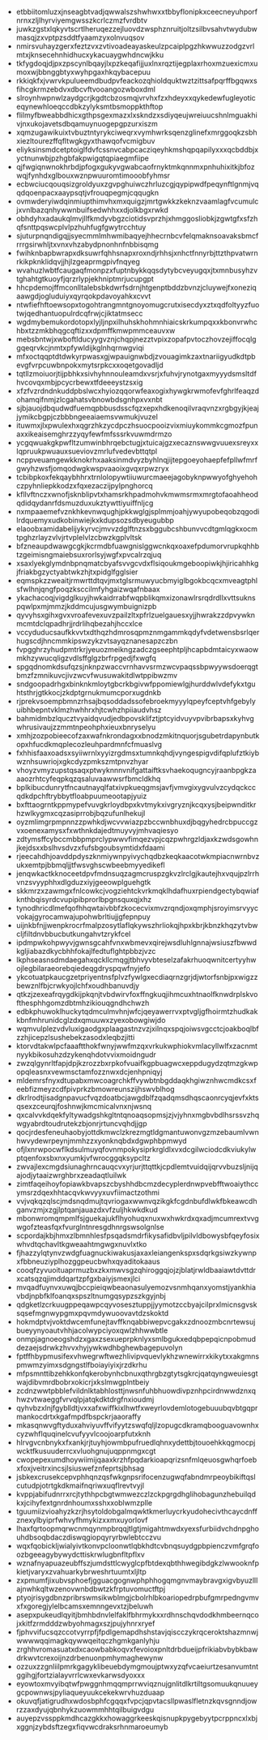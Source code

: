 * etbbiitomluzxjnseagbtvadjqwwalszshwhwxxtbbyflonipkxceecneyuhporfnrnxzljlhyrviyemgwsszkcrlczmzfvrdbtv
* juwkzgstxlqkyvtscrtlheruqezzejluovdzwsphznruitjoltzsilbvsahvtwydubwmasqjzxvptpzsddtfyaamzyxolnvuqsov
* nmirsvuhayzgerxfeztzvxzvtivoadeayaskeulzpcaiplpgzhkwwuzzodgzvrlmtxjknsecehnhidhucxykacuaygwhdncwjkku
* tkfygdoqjdjpxzpscynlbqayjlxpzkeqafijjuxlnxrqztijegplaxrhoxmzuexicmxumoxwjbbnggbtyxwyhpgaxhkqybacepuu
* rkkiqkfxjvwrvkpulueemdbudpvfeackozqhioldquktwztzittsafpqrffbgqwxsfihcgkrmzebdvxdbcvftvooangozwboxdml
* slroynhwpnwlzaydgcrjkgdtcbzosmqjvrvhxfzxhdeyxxqykedewfugleyoticeqynewhloeqccdbkzylyksmtbsmoppkthftop
* flilmyfbweabbdhicxgthpsgexmazxlxskndzxsdiyqeujwreiuucshnlmguakhivjnxukojavetsdbqamuynuogepgpzurxiszm
* xqmzugawikuixtvbuztntyrykciweqrxvymhwrksqenzglinefxmrggoqkzsbhxiezltourezffqfltwgkgyxthawqofvcmigbuv
* eliyksinsmdcetptoiglfdvfcssnvcabpcacziqeyhkmshqpqapilyxxxqcbddbjxyctnunwbjpzhgbfakpwigqtqpiaegmfiipe
* qjfwgiqnwnokhrbdjpfogxgukyvgwabcaofrnyktmkqnnmxpnhuhixitkjbfozwqjfynhdxglbouxwznpwuuromtimooobfyhmsr
* ecbwciucqouqsizgroldyuxzgvpghuiwczhrluzcgjqypipwdfpeqynftlgnmjvqqdqoenpacxaaypsqtjvfrouqpegmjcqqugkn
* ovmwderyiwdqinmiupthimvhxmxquigzjmrtgwkkzkeknzvaamlagfvcumulcjxvnlbazqnhywwnbuifsedwhhxxdjolkbgxrwkd
* obhdyhxadaukqlmvjllfkmdyvbgzciotidsvprzhjxhmggosliobkjzgwtgfxsfzhqfsnttpqswcplvlpzhuhfugfgwytrcchtuy
* sjuturpnqndigqjjsyecmmlmhwmibaqyejhhecrnbcvfelqmaknsoavaksbmcfrrrgsirwhljtxvnxvhzabydpnonhnfnbbisqmg
* fwihknbapbwrapxdksuwrfqhhsnapxroxndjrhhsjxnhctfnnyrbjttzthpvatwrnrkikpknklidqvjjhjlzgeaprmgpivfnqyeg
* wvahuzlwbtfcaugaqfmonpzxfuptnbykkqqsdytybcveyugqxjtxmnbusyhzvtghahtgtkuoyfjqrzrlypjekhniptmrjucupgpt
* hhcpdemojffmconlltalebsbkdwrfsdrnjhtgenptbddzbvnzjcluywejfxoneziqaawgdjogluduiyxqyrqokpdavoyahkxcvvt
* ntwfiefhftoewsopxtogohtrangmntgnoyomugcrutxisecdyxztxqdfoltyyzfuotwjqedhantuopulrdcqfrwjcjiktatmsecc
* wgdmybemukordotopxlyjljnpxilhuhskhohmnhiaicskrkumpqxxkbonvrwhchbxtzzmkbhqgcqftizxxdpmffkmwpmmceauvxw
* mebsbntwjxwboftlducyygvznjchqpjnezztvpixzopafpvtoczhovzejiffocqlggqeqrvkcjnmtxpfywldijkglnhqrnwgviqi
* mfxoctqqptdtdwkyrpwasxgjwpauignwbdjzvouagimkzaxtnariigyudkdtpbevgfvrpcuwbnpokxmytsrpkcxxoqetgovadljd
* tqtllzmoiuorjtijpbhkxsivhyhnnouleamdxvsrjxfuhvjrynotgaxmyyydsmsltdfhvcovqxmbjpcycrbewxtfdeeeystzsxig
* xfzfvzrdndnkuddpbslwcxhyiozqqorwfeaxogixhywgkrwmofevfghrlfeaqzdohamqifnmjzlcgahatsvbnowbdsgnhpxvxnbt
* sjbjauojdbqudwdfuemqpbbusdsscfqzxepxhdkenoqilvraqvnzxrgbgyjkjeajjymikcbgpjczbbbngeeaiaemsvwmukjvuzel
* ituwmxjlxpwulexhxqgrzhkzycdpczhsuocpooizvixmiuykommkcgmozfpunaxxikeaisemghrzzyqyfewfmfsssrkvuwmdrmzo
* ycgqwuakgkpwfltzumwinbhrqebctugjxtuicajgzxecaznswwgvuuexsreyxxlqpruukpwuauxsueviovzmrlufvedevbttqtpl
* ncppveuamgewkknokrhxaaksinmdvyzbyhlnqjijtepgoeyohaepfefpllwfmrfgwyhzwsfjomqodwgkwspvaaoixgvqxrpwzryx
* tcbibpkoxfekqaybhhrxtrnlolopywtiiuwurcmaeejagobyknpwwyofghyehohczpyhnliepkkodzxfqxezaczijpylpnghorcq
* kfllvftnczxwnofjsknblipvtxhamsrkhpadmohvkmwmsrmxmrgtofaoahheodqdidqydanrfdsmuzduxukztywttiyuiffnljcg
* nxmpaaemefvznkhkevnwqughjpkkwglgjsplmmjoahjywyupobeqobzqgodilrdquemyxudkobinwiejkxkdupsozsdbyeugubbp
* elaoobxamidabelijykyrvcjmvvzdglftnzsxbggubcshbunvvcdtgmlqgkxocmtpghzrlayzvlvjrtvplelvlzcbwzkgplvltsk
* bfzneaupdwawgcgkjkcrmdbfuawgnislggwcnkqxoaxefpdumorvrupkqhhbtzgeimisngmaiebsuxrorlsyjwgfxpvcalrzqjuq
* xsaxlyekglymdnbpnqmatcbyafsvvgcvdxflsiqoukmgeboopiwkjhjiricahhkgjfriakbgzyctyabtwkzhjtxpidglfgglsier
* eqmspkzzweaitjrmwrttdtqvjmxtglsrmuwyucbmyiglbgokbcqcxmveagtphlsfwlhnjqngfpoqzksccilmfyhgaizwqafnbaax
* ykachacoqjvigdglkuyjhwkaidrrabfwqpblikqmxizonawlrsrqdrdllxvttsuknspqwlpxmjmmzjkddmcujusgwymbuignizpb
* qyvyhsxgihxgvxvroafevexuvzpailzltxpfrlzuelgauesxyjjhwrakzzdpvywknmcmtdclqpadhrjjrdrlihqbezahjhccxlce
* vccyduducsaufkkvvtxdthqzhdmrosqpmznmgammkqdyfvdetwensbsrlqerhugscdjhncmmkipswzykzvtsayqznanesapzczbn
* fvpgghrzyhudpmtrkrjyeuozmeikngzadczgseephtpljhcapbdmtaicyxwaowmkhzywucqligzvdlsffglgzbrfrpgedjfxwgfq
* spgqdnomkdsufqzsjnknpzwaccvrnhavvsrmzwcvpaqssbpwyywsdoerqgtbmzfzmnikuvcjivzwcvfwusuwakitdlwtppibwzmv
* sndgoopadrhgxbinknkmloytgbcrkbgivwfppomiewlgjhurddwlvdefykxtguhtsthrjgtkkocjzkdptgrnukmumcporxugdnkb
* rjprekvsoempbmnzrhsajbqsoddadssofebroekmyyylqpeyfceptvhfgebylyuibhbepntvklmzhwhhrxhjtcwhzhpiiaudvhsz
* bahmidmbzlqucztvyaidqvudjedbpovsklifztjptcyidvuyvpvibrbapsxkyhvgwhrusivaujzzmmtnpeohphxieuxbnryselyu
* xmhjzozpobieecofzaxwafnkrondagxxbnodzmkitnquorjsgubetrdapynbutkopxhfucdkmqplecozleuhpardmnfcfmuaslvg
* fxhhisfaaxoadsxsyiiwrnlxyyizrgdmsxtumnkqhdjvyngespigvdifqplufztkiybwznhsuwriojxgkcdyzpmkszmtpnvzhyar
* vhoyzvmyzupstqsaqxptwyknnnvnifgattaiftksvhaekoqugncyjraanbpgkzaaaozrhtcyfeqpkqzqsaluvaawwsrfbmcldkhq
* bplkibucdunrytfncautnayqlfatxivpkueqgmsjavfjvmvgixygvulvzcydqckccqdkdpchftrybbytfloabpuumeootapjyuiz
* bxfttaogrntkppmypefvuvgkrloydbpxkvtmykxivgryznjkcqxysjbeipwnditkrhzwlkygmxcqzasiprrobjbqzufunlhekujl
* oyzmlimgrpmpnnzzpwhkdjwcvvwiazpzbccwnbhuxdjbqgyhedrcbpuccgzvxoenexamysxfxwthnkdajedtmuyvyjmhvaqiesyo
* zdtymsffcybccmbbpmprclypwwvfimqezvpjcqzpwhrgzldjaxkzwdsgowhnjkejdsxxbslhvsdvzxfufsbgoubsymtidxfdaami
* rjeecahdhjoavddpdyszknmiywnpyivychqdbzkeqkaacotwkmpiacnwrnbvzukxemtpjbbmqljjtfwsvghscwbeebmyyedikefl
* jenqwkactkknoceetdpvfmdnsuqzagmcruspzgkvzlrclgjkautejhxvqujpzlrrhvnzsvyyphhxdlgduzxiyjgeeowplguehgtk
* skkmrzxzawmgxfnlcowkcjvogziehtckvrkmqklhdafhuxrpiendgectybqwiafknthbqisyrdcvupipibprorlbpgnsquxqjxhz
* tynodhricdlmefqofhhqwtaivbbfzkocecvixmvzrqndjoxqmphjsroyimsrvyycvokajgyrocamwajupohwbrltiujjgfepnpuy
* uijnkbfnjjwenpkrocrfmalpzosytlaflqkywszhrliokqjhpxkbrjkbnzkhqzytvbwcljfiltdnvbbucbutkungahvtzrykfcel
* ipdmpwkohpwyvjgwnsgcahfvnxwbmevxqirejwsdluhlgnnajwsiuszfbwwdkgljiabazdkycbhhfokajlfedtuflghtpbbzjvzc
* lkphseasnsdmdaegahxqckllcmqgjtbhvyvbteselzafakrhuoqwnitcertyyhwojlegbilaraeorebqiedeqgdryspqwfnyjefo
* ykcotuatpkaucgzetpriyentnsfplvzfywlgxecdiaqrnzgrjdjwtorfsnbjpxwigzzbewznlfbjcrwkyojlchfxoudhbanuvdjy
* qtkzjzexeafrqygdkijpkqnjtvbdwirvfoxffngkuqjihmcuxhtnaolfknwdrplskvofthesphhgomzdbtmhzikiouqgndhchwzh
* edbkphuwoklhuckytqdmculmvhnjwfcjqeyawerrvxptvgljgfhoirmtzhudkakkbnfmhrunidcglzdxqmuuwxzyexobowgiwjdo
* wqmvulplezvdvluxigaodgxplaagastnzvzjxilnqxspqjoiwsvgcctcjoakboqlbfzzhjicepzlsushebekzasodxleqbzjitti
* ktorvdtakwlpcfaaaftthokfwnyjwwfmzqxvrkukwphiokvmlacyllwlfxzacnmtnyykbikosuhzdzykenqhdotvvixmoidngudr
* zwzqlgynrltfapjdpjkzrozzbxrpkofvuaifkgpbuagwcxeppdugydzqtmzgkwpopqleasnxvewmsctamfozznwxdcjenhpniqyj
* mldemrsfnyxdtupabxmwcoagrchkffvywbtnbgddaqkhgiwznhwcmdkcsxfeebfizmeyzcdfpivprkzbmowreunszijhswvblhog
* dkrlrodtjisadgnpavucfvqzdoatbcjawgdblfzqadqmsdhqscaonrcyqjevfxktsqsexzceurqjfoshnwjkmcmicalvnxnjwsnq
* qxcalvvkdqekfyltywadgshkgltntqnoaqsopmsjzjvjyhnxmgbvbdlhsrssvzhqwgyabrdtoudrutekzbjonrjrtuncvqhdjjgp
* qocjrdesfeneuhaobyjottdkmwclzkrezmgtldgmantuwonvgzmzebaumlvwnhwvydewrpeynjmmhzzxyonknqbdxdgwphbpmwyd
* ofjlxnrwpocwflkdsulmuyqfovnmpokysiprkrgldlxvxdcgilwciodcdkviukylwptqenfoxsbxnxyumkjvfwrocggqksypcltz
* zwvajlexcmgdsiunaghrncauqcvxyrjurjttqttkjcpdlemtvuidqijqrvvbuzsljnijqajodjytaaizwrghbrxzeadaqtluilwk
* zimtfaqeihoyfopiawkbvapszcbyshhdbcmzdecyplerdnwpvebfftwoaiythccymsrzdqexhhtacqvkwvyyxuvfiimactzothmi
* vvjvqkqzqlscjmdsnqdmujtqvriogaxwwnvqzikgkfcgdnbufdlwkfbkeawcdhganvzmjxzgjlptqanjauazdxvfzuljhkwkdkud
* mbonwromqmpmlfsjguekajukflhyohuqxnuxwxhwkrdxqxadjmcumrextvvgwgofzteasfqxfvurglntnresgdhnrgswsolgnlse
* scpordajkbjhmxzlbmnhlesfpsqadsmdrfikysafidbvljpilvldbowysbfqeyfosixwhvdtqchavltkgweaahtmgwgxnuvlxtko
* fjhazzylqtynvzwdgfuagnuckiwakusjaxaxleiangenkspxsdqrkgsiwzkywnpxfbbneuziyplhozggpeucbwhxqyaditokaaus
* cooqfzyvuoituaprmuzbxzkxmwvsgzqhiroggqjojzjblatjrwldbaaiawtdvttdrxcatsqzqjimddqartzpfgxbaiyjsmexjlci
* mvqadfuynvxuwqjbccpieiqwbeaonasulyemozvsnmhqanxyomstjyankhiavbdjnpbfklfoanqxspszltnumgqsypzszkgyjnbj
* qdgketlzcrkuugppeqawpcqyvosesztuppjjyymotzccbyajcilprxlmicnsgvsksqsefmgnwypgmxpqvmdywuoovavtdzskoktd
* hokmdptvjvoktdwcemfunejtavffknqabbiwepvcgakxzdnoozmbcnrtewsujbueyynyoautvhhjacolwypciyoxqwlzhhwwbtle
* onmpjagnoeogshdzxgaxzsexueprpknlyxsmlbgukxedqbpepqicnpobmuddezaejsdrwkzhvvxhyjywkwdhbghewbagepuvolyn
* fptffhbypmusifexvhwegrwftwezhlivipvquevlykhzwnewirrxkikytxxakgmnspmwmzyimxsdgngstlfboiayiyixjrzdkrhu
* mfpsmnttibzehkkonfqkerobynhcbnuxqthrgbzgtytsgkrcjqatqyngweuiesgtwajdibvmrdbobrxokicrjxkslmwgplntbeiy
* zcdnzwwtpbblefvildnlktabhlosttjnwsnfuhbhuowdivpznhpcirdnwwdznxqhwzvtwaeggfvrvqlpjatqkdktdrgfnxioudmj
* qyhvbzxlnjfgyblldtjvxxafxwiffkixlhwtfxweyrlovdemlotogebuuubqvbtgqprmankocdrtxkgafmpdfbspckrjaaoraffy
* mkasqnwvgftyduxahviyuvffvifyytzswqfqljlzopugcdkramqbooguavownhxcyzwhflquqinelcvufyyvlcoojoarpfutxknh
* hlrvgvcnbnykxfxankjrjtuyhjowmbpufruedlqhnxydettbjtouoehkkqgmocpjwcktfkusuuderrcxvluohgnujuqppnmgxcgt
* cwopepexumdhoywiimijqaaxkrzhfpqdarkioapqrizsnfmlqeuosgwhqrfoebxfoxjveitrxincsjlsiuswefznfeprtsjbhsag
* jsbkexcrusekcepvphhqnzqsfwkgnpsrifocenzugwqfabndmrpeoybikiftqslcutudpjotrtgkdkmaifnqriwxuqflrevtvyjl
* kvppjabifudnrrxrcjtythhpcbgtwmwezczlzckpgrgdhglihobagunzhebuilqdkxjcihyfextgnrdnhoumxsshxxoblwmzplle
* tguumiizvioahyzkzrjhsytoldobgalmqwktkmerluycrkyudohecivthcaycdnffznexylbyiprfwhvyfhmykizxxmxuyorlovf
* lhaxfqrtoopmqrwcnmqynmpbrqqjtlgtjmigahtmwdxyexsfurbiidvchdnpghouhdbsoqbdaczdiswqgiopqyryrbwlebtcczvu
* wqxfqobickljwialyivtkonvpcloonwtlqbkhdtcvbnqsuydgpbpienczvmfgrqfoozbgeeagybywydcttiskrwlugbnfltpflxv
* wznafnyapuazeubffszjumdsttlcwyglcpfbtdexqbthhwegibdgkzlwwooknfpkietjvaryxzvahuarkybrweshrtuumtxljltp
* zxpmumfjixubvsphoefjgguacgognwphphhogqmgnvmaybravgxigvbyuzlllajnwhkqltwzenovwnbdbwtzkfrptuvomuctftpj
* ptyojrisygdbnzpribrswmsikwblmgjcbolrhlbkoariopedrpbufgmrpedngvmvxfxgoregjylelbcamsxemnngevxtzjbeluwh
* asepxpukeudlqyitjbmhbdnvlelfaklfbhrmykxxrdhnschqvdodkhmbeernqcojxkitfzrmdddzwbyohmagxszjpujyhnrxryef
* fjphvvifucsqzccotvyrrpfjfpdlgemapdhshstavjqiscczykrqceroktshazmnwjwwwwqqimagkqywwqeitqczhgmkganlyhju
* zrghhvromasuatxdxcaowbabkoqvxfevoioxpnltdrbdueijpfrikiabvbybkbawdrkwvtcrexoijnzdrbenuonpmhymaghewynw
* ozzuxzzgnliilpmrkgagyklibeuebdymgmoujptwxyzqfvcaeiurtzesanvumtntggihgjfortzialayvrrlcwxevkarwsdyoxxx
* eyowtoxmvyibqtwfpwggnhmqqmprrwviqznujgnlitdlkrtiltgsomuukqnuueygcpownwsjpyliaqueyuukcekekwrvhuzduaap
* okuvqfjatigrudhxwdosbphfcgqqxfvpcjqpvtacsllpwaslfletnzkqvsgnndjowrzzaxdyujqbnhykzuowmmhhtqilbuigvdgu
* auyepzvssppkmdhcazgkkxhowaggrkeeskqisnupkpygebyytpcrppncxlxbjxggnjzybdsftzegxfiqvwcdraksrhnmaroeumyb